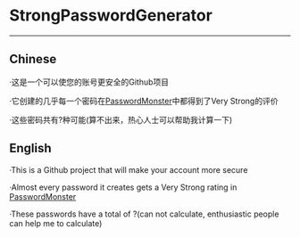 # StrongPasswordGenerator

****

## Chinese

·这是一个可以使您的账号更安全的Github项目

·它创建的几乎每一个密码在[PasswordMonster](https://www.passwordmonster.com)中都得到了Very Strong的评价

·这些密码共有?种可能(算不出来，热心人士可以帮助我计算一下)

## English

·This is a Github project that will make your account more secure

·Almost every password it creates gets a Very Strong rating in [PasswordMonster](https://www.passwordmonster.com)

·These passwords have a total of ?(can not calculate, enthusiastic people can help me to calculate)
